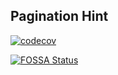 ## Pagination Hint

[![codecov](https://codecov.io/gh/DVitaliy/pagination-hint/branch/main/graph/badge.svg?token=EVYNOAUVZA)](https://codecov.io/gh/DVitaliy/pagination-hint)

[![FOSSA Status](https://app.fossa.com/api/projects/git%2Bgithub.com%2FDVitaliy%2Fpagination-hint.svg?type=shield)](https://app.fossa.com/projects/git%2Bgithub.com%2FDVitaliy%2Fpagination-hint?ref=badge_shield)
